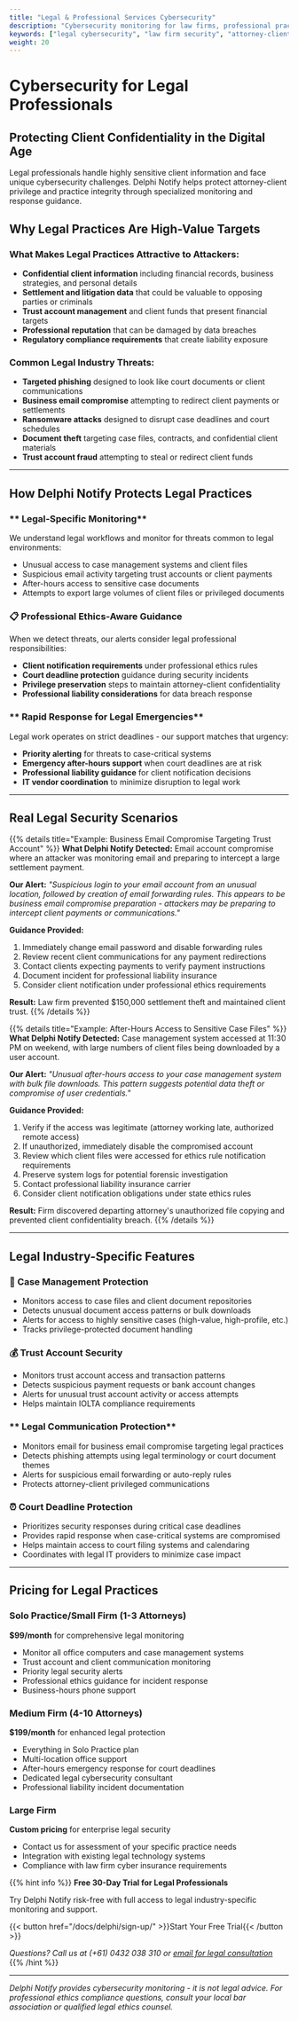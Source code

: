```yaml
---
title: "Legal & Professional Services Cybersecurity"
description: "Cybersecurity monitoring for law firms, professional practices, and confidential client environments"
keywords: ["legal cybersecurity", "law firm security", "attorney-client privilege", "professional services protection"]
weight: 20
---
```


# Cybersecurity for Legal Professionals

## **Protecting Client Confidentiality in the Digital Age**

Legal professionals handle highly sensitive client information and face unique cybersecurity challenges. Delphi Notify helps protect attorney-client privilege and practice integrity through specialized monitoring and response guidance.

## **Why Legal Practices Are High-Value Targets**

### **What Makes Legal Practices Attractive to Attackers:**
- **Confidential client information** including financial records, business strategies, and personal details
- **Settlement and litigation data** that could be valuable to opposing parties or criminals
- **Trust account management** and client funds that present financial targets
- **Professional reputation** that can be damaged by data breaches
- **Regulatory compliance requirements** that create liability exposure

### **Common Legal Industry Threats:**
- **Targeted phishing** designed to look like court documents or client communications
- **Business email compromise** attempting to redirect client payments or settlements
- **Ransomware attacks** designed to disrupt case deadlines and court schedules
- **Document theft** targeting case files, contracts, and confidential client materials
- **Trust account fraud** attempting to steal or redirect client funds

---

## **How Delphi Notify Protects Legal Practices**

### ** Legal-Specific Monitoring**
We understand legal workflows and monitor for threats common to legal environments:
- Unusual access to case management systems and client files
- Suspicious email activity targeting trust accounts or client payments
- After-hours access to sensitive case documents
- Attempts to export large volumes of client files or privileged documents

### **📋 Professional Ethics-Aware Guidance**
When we detect threats, our alerts consider legal professional responsibilities:
- **Client notification requirements** under professional ethics rules
- **Court deadline protection** guidance during security incidents
- **Privilege preservation** steps to maintain attorney-client confidentiality
- **Professional liability considerations** for data breach response

### ** Rapid Response for Legal Emergencies**
Legal work operates on strict deadlines - our support matches that urgency:
- **Priority alerting** for threats to case-critical systems
- **Emergency after-hours support** when court deadlines are at risk
- **Professional liability guidance** for client notification decisions
- **IT vendor coordination** to minimize disruption to legal work

---

## **Real Legal Security Scenarios**

{{% details title="Example: Business Email Compromise Targeting Trust Account" %}}
**What Delphi Notify Detected:** Email account compromise where an attacker was monitoring email and preparing to intercept a large settlement payment.

**Our Alert:** *"Suspicious login to your email account from an unusual location, followed by creation of email forwarding rules. This appears to be business email compromise preparation - attackers may be preparing to intercept client payments or communications."*

**Guidance Provided:**
1. Immediately change email password and disable forwarding rules
2. Review recent client communications for any payment redirections
3. Contact clients expecting payments to verify payment instructions
4. Document incident for professional liability insurance
5. Consider client notification under professional ethics requirements

**Result:** Law firm prevented $150,000 settlement theft and maintained client trust.
{{% /details %}}

{{% details title="Example: After-Hours Access to Sensitive Case Files" %}}
**What Delphi Notify Detected:** Case management system accessed at 11:30 PM on weekend, with large numbers of client files being downloaded by a user account.

**Our Alert:** *"Unusual after-hours access to your case management system with bulk file downloads. This pattern suggests potential data theft or compromise of user credentials."*

**Guidance Provided:**
1. Verify if the access was legitimate (attorney working late, authorized remote access)
2. If unauthorized, immediately disable the compromised account
3. Review which client files were accessed for ethics rule notification requirements
4. Preserve system logs for potential forensic investigation
5. Contact professional liability insurance carrier
6. Consider client notification obligations under state ethics rules

**Result:** Firm discovered departing attorney's unauthorized file copying and prevented client confidentiality breach.
{{% /details %}}

---

## **Legal Industry-Specific Features**

### **📁 Case Management Protection**
- Monitors access to case files and client document repositories
- Detects unusual document access patterns or bulk downloads
- Alerts for access to highly sensitive cases (high-value, high-profile, etc.)
- Tracks privilege-protected document handling

### **💰 Trust Account Security**
- Monitors trust account access and transaction patterns
- Detects suspicious payment requests or bank account changes
- Alerts for unusual trust account activity or access attempts
- Helps maintain IOLTA compliance requirements

### ** Legal Communication Protection**
- Monitors email for business email compromise targeting legal practices
- Detects phishing attempts using legal terminology or court document themes
- Alerts for suspicious email forwarding or auto-reply rules
- Protects attorney-client privileged communications

### **⏰ Court Deadline Protection**
- Prioritizes security responses during critical case deadlines
- Provides rapid response when case-critical systems are compromised
- Helps maintain access to court filing systems and calendaring
- Coordinates with legal IT providers to minimize case impact

---

## **Pricing for Legal Practices**

### **Solo Practice/Small Firm (1-3 Attorneys)**
**$99/month** for comprehensive legal monitoring
- Monitor all office computers and case management systems
- Trust account and client communication monitoring
- Priority legal security alerts
- Professional ethics guidance for incident response
- Business-hours phone support

### **Medium Firm (4-10 Attorneys)**
**$199/month** for enhanced legal protection
- Everything in Solo Practice plan
- Multi-location office support
- After-hours emergency response for court deadlines
- Dedicated legal cybersecurity consultant
- Professional liability incident documentation

### **Large Firm**
**Custom pricing** for enterprise legal security
- Contact us for assessment of your specific practice needs
- Integration with existing legal technology systems
- Compliance with law firm cyber insurance requirements

{{% hint info %}}
**Free 30-Day Trial for Legal Professionals**

Try Delphi Notify risk-free with full access to legal industry-specific monitoring and support.

{{< button href="/docs/delphi/sign-up/" >}}Start Your Free Trial{{< /button >}}

*Questions? Call us at (+61) 0432 038 310 or [email for legal consultation](mailto:main@cybermonkey.net.au?subject=Legal%20Cybersecurity%20Consultation&body=Hi!%20I'm%20interested%20in%20Delphi%20Notify%20for%20our%20legal%20practice.%0A%0APractice%20details:%0A-%20Type%20of%20practice:%0A-%20Number%20of%20attorneys:%0A-%20Case%20management%20system:%0A-%20Trust%20account%20management:%0A-%20Specific%20security%20concerns:%0A%0APlease%20contact%20me%20to%20discuss%20our%20needs.)*
{{% /hint %}}

---

*Delphi Notify provides cybersecurity monitoring - it is not legal advice. For professional ethics compliance questions, consult your local bar association or qualified legal ethics counsel.*